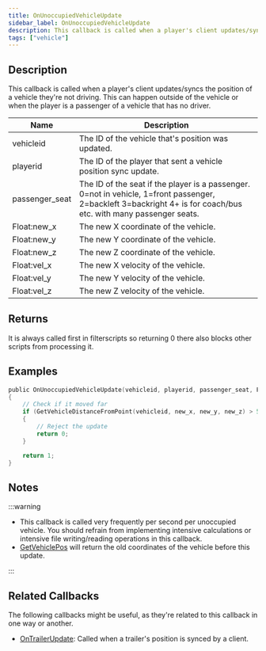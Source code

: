 ```yaml
---
title: OnUnoccupiedVehicleUpdate
sidebar_label: OnUnoccupiedVehicleUpdate
description: This callback is called when a player's client updates/syncs the position of a vehicle they're not driving.
tags: ["vehicle"]
---
```


## Description

This callback is called when a player's client updates/syncs the position of a vehicle they're not driving. This can happen outside of the vehicle or when the player is a passenger of a vehicle that has no driver.

| Name           | Description                                                                                                                                                      |
| -------------- | ---------------------------------------------------------------------------------------------------------------------------------------------------------------- |
| vehicleid      | The ID of the vehicle that's position was updated.                                                                                                               |
| playerid       | The ID of the player that sent a vehicle position sync update.                                                                                                   |
| passenger_seat | The ID of the seat if the player is a passenger. 0=not in vehicle, 1=front passenger, 2=backleft 3=backright 4+ is for coach/bus etc. with many passenger seats. |
| Float:new_x    | The new X coordinate of the vehicle.                                                                                                                             |
| Float:new_y    | The new Y coordinate of the vehicle.                                                                                                                             |
| Float:new_z    | The new Z coordinate of the vehicle.                                                                                                                             |
| Float:vel_x    | The new X velocity of the vehicle.                                                                                                                               |
| Float:vel_y    | The new Y velocity of the vehicle.                                                                                                                               |
| Float:vel_z    | The new Z velocity of the vehicle.                                                                                                                               |

## Returns

It is always called first in filterscripts so returning 0 there also blocks other scripts from processing it.

## Examples

```c
public OnUnoccupiedVehicleUpdate(vehicleid, playerid, passenger_seat, Float:new_x, Float:new_y, Float:new_z, Float:vel_x, Float:vel_y, Float:vel_z)
{
    // Check if it moved far
    if (GetVehicleDistanceFromPoint(vehicleid, new_x, new_y, new_z) > 50.0)
    {
        // Reject the update
        return 0;
    }

    return 1;
}
```

## Notes

:::warning

- This callback is called very frequently per second per unoccupied vehicle. You should refrain from implementing intensive calculations or intensive file writing/reading operations in this callback.
- [GetVehiclePos](../functions/GetVehiclePos) will return the old coordinates of the vehicle before this update.

:::

## Related Callbacks

The following callbacks might be useful, as they're related to this callback in one way or another.

- [OnTrailerUpdate](OnTrailerUpdate): Called when a trailer's position is synced by a client.

